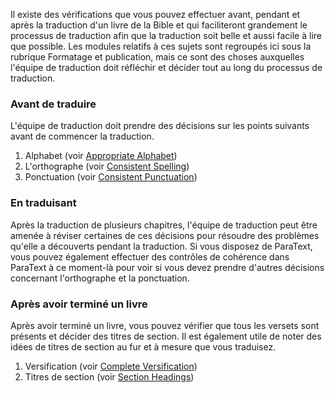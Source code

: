 Il existe des vérifications que vous pouvez effectuer avant, pendant et après la traduction d'un livre de la Bible et qui faciliteront grandement le processus de traduction afin que la traduction soit belle et aussi facile à lire que possible. Les modules relatifs à ces sujets sont regroupés ici sous la rubrique Formatage et publication, mais ce sont des choses auxquelles l'équipe de traduction doit réfléchir et décider tout au long du processus de traduction.

### Avant de traduire

L'équipe de traduction doit prendre des décisions sur les points suivants avant de commencer la traduction.

1. Alphabet (voir [Appropriate Alphabet](../alphabet/01.md))
1. L'orthographe (voir [Consistent Spelling](../spelling/01.md))
1. Ponctuation (voir [Consistent Punctuation](../punctuation/01.md))

### En traduisant

Après la traduction de plusieurs chapitres, l'équipe de traduction peut être amenée à réviser certaines de ces décisions pour résoudre des problèmes qu'elle a découverts pendant la traduction. Si vous disposez de ParaText, vous pouvez également effectuer des contrôles de cohérence dans ParaText à ce moment-là pour voir si vous devez prendre d'autres décisions concernant l'orthographe et la ponctuation.

### Après avoir terminé un livre

Après avoir terminé un livre, vous pouvez vérifier que tous les versets sont présents et décider des titres de section. Il est également utile de noter des idées de titres de section au fur et à mesure que vous traduisez.

1. Versification (voir [Complete Versification](../verses/01.md))
1. Titres de section (voir [Section Headings](../headings/01.md))
